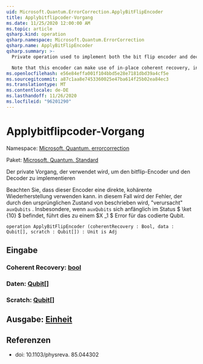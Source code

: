 ```yaml
---
uid: Microsoft.Quantum.ErrorCorrection.ApplyBitFlipEncoder
title: Applybitflipcoder-Vorgang
ms.date: 11/25/2020 12:00:00 AM
ms.topic: article
qsharp.kind: operation
qsharp.namespace: Microsoft.Quantum.ErrorCorrection
qsharp.name: ApplyBitFlipEncoder
qsharp.summary: >-
  Private operation used to implement both the bit flip encoder and decoder.

  Note that this encoder can make use of in-place coherent recovery, in which case it will "cause" the error described by the initial state of `auxQubits`. In particular, if `auxQubits` are initially in the state $\ket{10}$, this will cause an $X_1$ error on the encoded qubit.
ms.openlocfilehash: e56e84effa001f104bbd5e28e7181dbd39a4cf5e
ms.sourcegitcommit: a87c1aa8e7453360025e47ba614f25b02ea84ec3
ms.translationtype: MT
ms.contentlocale: de-DE
ms.lasthandoff: 11/26/2020
ms.locfileid: "96201290"
---
```

# <a name="applybitflipencoder-operation"></a>Applybitflipcoder-Vorgang

Namespace: [Microsoft. Quantum. errorcorrection](xref:Microsoft.Quantum.ErrorCorrection)

Paket: [Microsoft. Quantum. Standard](https://nuget.org/packages/Microsoft.Quantum.Standard)


Der private Vorgang, der verwendet wird, um den bitflip-Encoder und den Decoder zu implementieren

Beachten Sie, dass dieser Encoder eine direkte, kohärente Wiederherstellung verwenden kann. in diesem Fall wird der Fehler, der durch den ursprünglichen Zustand von beschrieben wird, "verursacht" `auxQubits` .
Insbesondere, wenn `auxQubits` sich anfänglich im Status $ \ket {10} $ befindet, führt dies zu einem $X _1 $ Error für das codierte Qubit.

```qsharp
operation ApplyBitFlipEncoder (coherentRecovery : Bool, data : Qubit[], scratch : Qubit[]) : Unit is Adj
```


## <a name="input"></a>Eingabe

### <a name="coherentrecovery--bool"></a>Coherent Recovery: [bool](xref:microsoft.quantum.lang-ref.bool)




### <a name="data--qubit"></a>Daten: [Qubit](xref:microsoft.quantum.lang-ref.qubit)[]




### <a name="scratch--qubit"></a>Scratch: [Qubit](xref:microsoft.quantum.lang-ref.qubit)[]





## <a name="output--unit"></a>Ausgabe: [Einheit](xref:microsoft.quantum.lang-ref.unit)



## <a name="references"></a>Referenzen

- doi: 10.1103/physreva. 85.044302